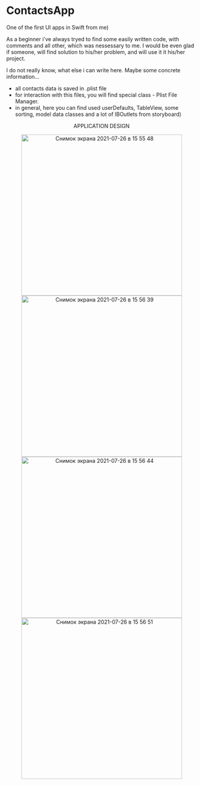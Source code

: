 # ContactsApp
One of the first UI apps in Swift from me)


As a beginner i've always tryed to find some easily written code, with comments and all other, which was nessessary to me.
I would be even glad if someone, will find solution to his/her problem, and will use it it his/her project.

I do not really know, what else i can write here. Maybe some concrete information...

- all contacts data is saved in .plist file
- for interaction with this files, you will find special class - Plist File Manager.
- in general, here you can find used userDefaults, TableView, some sorting, model data classes and a lot of IBOutlets from storyboard)

<p align="center"> APPLICATION DESIGN    </p>

<p align="center"> 
   <img width="425" alt="Снимок экрана 2021-07-26 в 15 55 48" src="https://user-images.githubusercontent.com/87068027/126992553-660d03b7-10a7-4056-b9b8-    9568f417a5df.png">
  
<img width="425" alt="Снимок экрана 2021-07-26 в 15 56 39" src="https://user-images.githubusercontent.com/87068027/126992556-bf1ce00c-ce23-47ca-89f4- 84d8a18dcb68.png">
  
<img width="425" alt="Снимок экрана 2021-07-26 в 15 56 44" src="https://user-images.githubusercontent.com/87068027/126992557-cba9d861-917a-400b-8f76-428aefc71589.png">
  
<img width="425" alt="Снимок экрана 2021-07-26 в 15 56 51" src="https://user-images.githubusercontent.com/87068027/126992558-287078ef-eb51-4770-aa22-aabc94cf57e3.png">
  
  </p>
